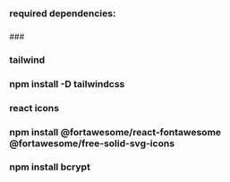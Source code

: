 ### required dependencies:


### <Frontend and Backend>


###<Frontend>
### tailwind 
### npm install -D tailwindcss 

### react icons
### npm install @fortawesome/react-fontawesome @fortawesome/free-solid-svg-icons

### <Backend>

### npm install bcrypt